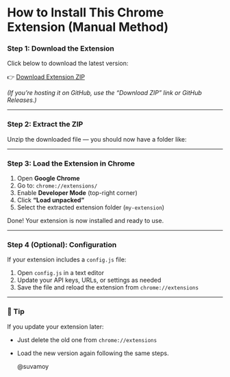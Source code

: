 #  How to Install This Chrome Extension (Manual Method)

### Step 1: Download the Extension
Click below to download the latest version:

👉 [Download Extension ZIP](https://github.com/samnatasuvamoy99/CortexMark/edit/main/Chrome_Extension_CortexMark)

*(If you’re hosting it on GitHub, use the “Download ZIP” link or GitHub Releases.)*

---

### Step 2: Extract the ZIP
Unzip the downloaded file — you should now have a folder like:


---

### Step 3: Load the Extension in Chrome
1. Open **Google Chrome**
2. Go to: `chrome://extensions/`
3. Enable **Developer Mode** (top-right corner)
4. Click **“Load unpacked”**
5. Select the extracted extension folder (`my-extension`)

 Done! Your extension is now installed and ready to use.

---

### Step 4 (Optional): Configuration
If your extension includes a `config.js` file:
1. Open `config.js` in a text editor  
2. Update your API keys, URLs, or settings as needed  
3. Save the file and reload the extension from `chrome://extensions`

---

### 🧠 Tip
If you update your extension later:
- Just delete the old one from `chrome://extensions`
- Load the new version again following the same steps.

  @suvamoy
